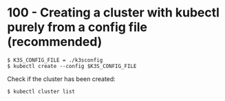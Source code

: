 # 100 - Creating a cluster with kubectl purely from a config file (recommended)

```
$ K3S_CONFIG_FILE = ./k3sconfig
$ kubectl create --config $K3S_CONFIG_FILE
```

Check if the cluster has been created:

```
$ kubectl cluster list
```
